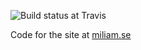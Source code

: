 ![Build status at Travis](https://secure.travis-ci.org/tregusti/miliam.se.png)

Code for the site at [miliam.se](http://miliam.se)